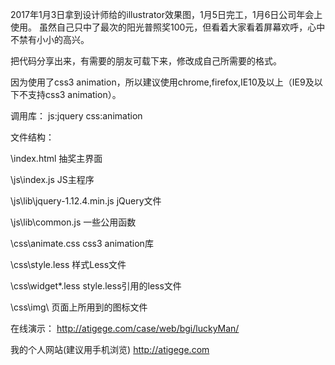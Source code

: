 2017年1月3日拿到设计师给的illustrator效果图，1月5日完工，1月6日公司年会上使用。
虽然自己只中了最次的阳光普照奖100元，但看着大家看着屏幕欢呼，心中不禁有小小的高兴。

把代码分享出来，有需要的朋友可载下来，修改成自己所需要的格式。

因为使用了css3 animation，所以建议使用chrome,firefox,IE10及以上（IE9及以下不支持css3 animation）。

调用库：
js:jquery
css:animation


文件结构：

\index.html  			抽奖主界面

\js\index.js	 		JS主程序

\js\lib\jquery-1.12.4.min.js	jQuery文件

\js\lib\common.js		一些公用函数

\css\animate.css		css3 animation库

\css\style.less			样式Less文件

\css\widget\*.less		style.less引用的less文件

\css\img\			页面上所用到的图标文件


在线演示：
http://atigege.com/case/web/bgi/luckyMan/

我的个人网站(建议用手机浏览)
http://atigege.com

